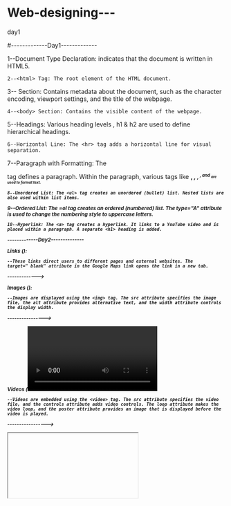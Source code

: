 # Web-designing---

day1 

#-------------Day1-------------

1--Document Type Declaration: <!DOCTYPE html> indicates that the document is written in HTML5.

    2--<html> Tag: The root element of the HTML document.
3--<head> Section: Contains metadata about the document, such as the character encoding, viewport settings, and the title of the webpage.

    4--<body> Section: Contains the visible content of the webpage.
5--Headings: Various heading levels , h1 & h2  are used to define hierarchical headings.

    6--Horizontal Line: The <hr> tag adds a horizontal line for visual separation.
7--Paragraph with Formatting: The <p> tag defines a paragraph. Within the paragraph, various tags like <b>, <i>, <small>, <sup>, and <sub> are used to format text.

    8--Unordered List: The <ul> tag creates an unordered (bullet) list. Nested lists are also used within list items.
9--Ordered List: The =ol tag creates an ordered (numbered) list. The type="A" attribute is used to change the numbering style to uppercase letters.

    10--Hyperlink: The <a> tag creates a hyperlink. It links to a YouTube video and is placed within a paragraph. A separate <h1> heading is added.



-------------Day2--------------

Links (<a>): 

    --These links direct users to different pages and external websites. The target="_blank" attribute in the Google Maps link opens the link in a new tab.
------------->


Images (<img>):

    --Images are displayed using the <img> tag. The src attribute specifies the image file, the alt attribute provides alternative text, and the width attribute controls the display width.
---------------->


Videos (<video>): 

    --Videos are embedded using the <video> tag. The src attribute specifies the video file, and the controls attribute adds video controls. The loop attribute makes the video loop, and the poster attribute provides an image that is displayed before the video is played.
----------------->


<iframe> Tags: 

    --The <iframe> tags are used to embed external content. One embeds a YouTube video, and the other embeds a GitHub page.
-------------------->

  
Tables 

    --(<table>, <thead>, <tbody>, <tfoot>, <th>, <td>): A table is created with headers (<th>), data cells (<td>), and footer cells (<tfoot>). The colspan attribute in the footer cell merges columns.>



---------------------Day3------------------



web Form--

👉1--<form> Tag - Defining a Form:
The <form> tag defines an area in which user input is gathered. The action attribute specifies where the form data will be sent once it's submitted.
exp

    <form action="submit_page.php" method="POST">
    <!-- form elements go here -->
    </form>


        
👉2--<input> Tag - Input Fields:
The <input> tag is used to create various types of input fields. The type attribute determines the type of input field, such as text, password, radio, etc.
exp
       
    <input type="text" name="username" id="username">

👉3--name Attribute - Identifying Form Data:
The name attribute is used to uniquely identify form elements when the form is submitted. It's crucial for processing user input on the server.

    <input type="text" name="email" id="email">

👉4--id Attribute - Unique Element Identification:
The id attribute provides a unique identifier for an element. It's often used for targeting elements with CSS or JavaScript.

    <input type="password" name="password" id="password">

👉5--<fieldset> and <legend> Tags - Grouping Elements:
The <fieldset> tag groups related form elements together, and the <legend> tag provides a caption or title for the group.

    <fieldset>
    <legend>Contact Information</legend>
    <input type="text" name="name" id="name">
    <!-- more form elements -->
    </fieldset>

👉6--required Attribute - Making Fields Mandatory:
The required attribute makes a form field mandatory. Users must fill out this field before they can submit the form.
   
    <input type="text" name="name" id="name" required>

👉--Text Area - Multi-line Input:
The <textarea> tag creates a multi-line text input area. The cols and rows attributes define its dimensions.

    <textarea name="address" id="address" cols="30" rows="4"></textarea>
    
👉8--Email Input - Validating Email:
The type="email" attribute in an <input> tag helps browsers validate the entered text as an email address.

    <input type="email" name="email" id="email">
    
👉9--Number Input - Numeric Input:
The type="number" attribute creates an input field for numeric values. It may include additional attributes like min and max.

    <input type="number" name="age" id="age" min="0" max="120">
    
👉10--Dropdown Select - Selecting Options:
The <select> tag creates a dropdown menu. Each option is defined with an <option> tag. The value attribute specifies the value sent to the server.

    <select name="country" id="country">
    <option value="USA">United States</option>
    <option value="UK">United Kingdom</option>
    </select>

👉11--Date Input - Selecting Dates:
The type="date" attribute in an <input> tag provides a date picker for selecting dates.

    <input type="date" name="birthdate" id="birthdate">
    
👉12--Password Input - Secure Text Input:
The type="password" attribute in an <input> tag masks the entered text for security (e.g., passwords).

    <input type="password" name="password" id="password">

👉13--Submit Button - Form Submission:
The <input> tag with type="submit" creates a button that submits the form data to the server.

    <input type="submit" value="Submit">







